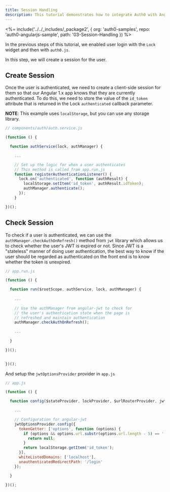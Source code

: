 ```yaml
---
title: Session Handling
description: This tutorial demonstrates how to integrate Auth0 with Angular 1.x to add session handling and logout to your web app.
---
```


<%= include('../../_includes/_package2', {
  org: 'auth0-samples',
  repo: 'auth0-angularjs-sample',
  path: '03-Session-Handling
}) %>

In the previous steps of this tutorial, we enabled user login with the `Lock` widget and then with `auth0.js`. 

In this step, we will create a session for the user.

## Create Session

Once the user is authenticated, we need to create a client-side session for them so that our Angular 1.x app knows that they are currently authenticated. To do this, we need to store the value of the `id_token` attribute that is returned in the Lock `authenticated` callback parameter.

**NOTE**: This example uses `localStorage`, but you can use any storage library.

```js
// components/auth/auth.service.js

(function () {

  function authService(lock, authManager) {

    ...

    // Set up the logic for when a user authenticates
    // This method is called from app.run.js
    function registerAuthenticationListener() {
      lock.on('authenticated', function (authResult) {
        localStorage.setItem('id_token', authResult.idToken);
        authManager.authenticate();
      });
    }

})();

```

## Check Session

To check if a user is authenticated, we can use the `authManager.checkAuthOnRefresh()` method from `jwt` library  which allows us to check whether the user's JWT is expired or not. Since JWT is a "stateless" manner of doing user authentication, the best way to know if the user should be regarded as authenticated on the front end is to know whether the token is unexpired.

```js
// app.run.js

(function () {

  function run($rootScope, authService, lock, authManager) {
  
    ...
	
    // Use the authManager from angular-jwt to check for
    // the user's authentication state when the page is
    // refreshed and maintain authentication
    authManager.checkAuthOnRefresh();

    ...
	
  }

})();

	
})();
```

And setup the `jwtOptionsProvider` provider in `app.js`

```js
// app.js

(function () {

  function config($stateProvider, lockProvider, $urlRouterProvider, jwtOptionsProvider) {

    ...

    // Configuration for angular-jwt
    jwtOptionsProvider.config({
      tokenGetter: ['options', function (options) {
        if (options && options.url.substr(options.url.length - 5) == '.html') {
          return null;
        }
        return localStorage.getItem('id_token');
      }],
      whiteListedDomains: ['localhost'],
      unauthenticatedRedirectPath: '/login'
    });

  }

})();
```


